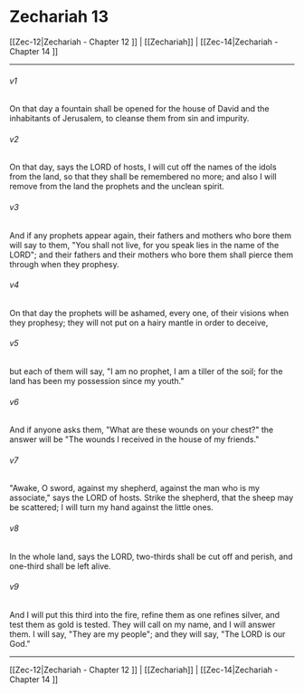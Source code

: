 # Zechariah 13

[[Zec-12|Zechariah - Chapter 12 ]] | [[Zechariah]] | [[Zec-14|Zechariah - Chapter 14 ]]
***

###### v1
On that day a fountain shall be opened for the house of David and the inhabitants of Jerusalem, to cleanse them from sin and impurity.
###### v2
On that day, says the LORD of hosts, I will cut off the names of the idols from the land, so that they shall be remembered no more; and also I will remove from the land the prophets and the unclean spirit.
###### v3
And if any prophets appear again, their fathers and mothers who bore them will say to them, "You shall not live, for you speak lies in the name of the LORD"; and their fathers and their mothers who bore them shall pierce them through when they prophesy.
###### v4
On that day the prophets will be ashamed, every one, of their visions when they prophesy; they will not put on a hairy mantle in order to deceive,
###### v5
but each of them will say, "I am no prophet, I am a tiller of the soil; for the land has been my possession since my youth."
###### v6
And if anyone asks them, "What are these wounds on your chest?" the answer will be "The wounds I received in the house of my friends."
###### v7
"Awake, O sword, against my shepherd, against the man who is my associate," says the LORD of hosts. Strike the shepherd, that the sheep may be scattered; I will turn my hand against the little ones.
###### v8
In the whole land, says the LORD, two-thirds shall be cut off and perish, and one-third shall be left alive.
###### v9
And I will put this third into the fire, refine them as one refines silver, and test them as gold is tested. They will call on my name, and I will answer them. I will say, "They are my people"; and they will say, "The LORD is our God."

***

[[Zec-12|Zechariah - Chapter 12 ]] | [[Zechariah]] | [[Zec-14|Zechariah - Chapter 14 ]]
